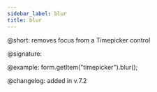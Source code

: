 ```yaml
---
sidebar_label: blur
title: blur
---          
```


@short: removes focus from a Timepicker control

@signature: 

@example: form.getItem("timepicker").blur();

@changelog: added in v.7.2